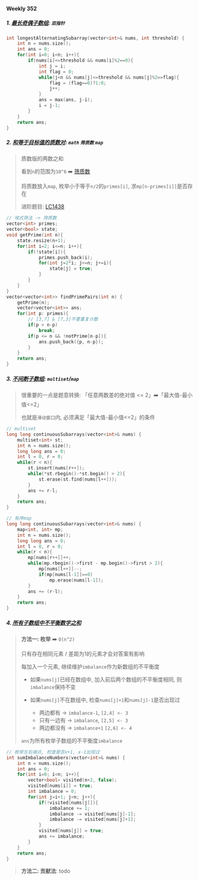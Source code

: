 #### Weekly 352

##### 1. [最长奇偶子数组](https://leetcode.cn/problems/longest-even-odd-subarray-with-threshold/): `双指针`
```CPP
int longestAlternatingSubarray(vector<int>& nums, int threshold) {
    int n = nums.size();
    int ans = 0;
    for(int i=0; i<n; i++){
        if(nums[i]<=threshold && nums[i]%2==0){
            int j = i;
            int flag = 0;
            while(j<n && nums[j]<=threshold && nums[j]%2==flag){
                flag = (flag==0)?1:0;
                j++;
            }
            ans = max(ans, j-i);
            i = j-1;
        }
    }
    return ans;
}
```

##### 2. [和等于目标值的质数对](https://leetcode.cn/problems/prime-pairs-with-target-sum/): `math` `筛质数` `map`
> 质数版的两数之和
>
> 看到`n`的范围为`10^6` ➡️ [筛质数](/acwing/Section%204/Acwing%20-%20%E7%AD%9B%E8%B4%A8%E6%95%B0.md)
>
> 将质数放入`map`, 枚举小于等于`n/2`的`primes[i]`, 求`mp[n-primes[i]]`是否存在
>
> 进阶题目: [LC1438](/workspace/1438.%E7%BB%9D%E5%AF%B9%E5%B7%AE%E4%B8%8D%E8%B6%85%E8%BF%87%E9%99%90%E5%88%B6%E7%9A%84%E6%9C%80%E9%95%BF%E8%BF%9E%E7%BB%AD%E5%AD%90%E6%95%B0%E7%BB%84.cpp)

```CPP
// 埃式筛法 -> 筛质数
vector<int> primes;
vector<bool> state;
void getPrime(int n){
    state.resize(n+1);
    for(int i=2; i<=n; i++){
        if(!state[i]){
            primes.push_back(i);
            for(int j=2*i; j<=n; j+=i){
                state[j] = true;
            }
        }
    }
}
vector<vector<int>> findPrimePairs(int n) {
    getPrime(n);
    vector<vector<int>> ans;
    for(int p: primes){
        // [3,7] & [7,3]不要重复计数
        if(p > n-p)
            break;
        if(p <= n && !notPrime[n-p]){
            ans.push_back({p, n-p});
        }
    }
    return ans;
}
```

##### 3. [不间断子数组](https://leetcode.cn/problems/continuous-subarrays/): `multiset`/`map`
> 很重要的一点是题意转换: 「任意两数差的绝对值 <= 2」➡️「最大值-最小值<=2」
>
> 也就是`滑动窗口`内, 必须满足「最大值-最小值<=2」的条件

```CPP
// multiset
long long continuousSubarrays(vector<int>& nums) {
    multiset<int> st;
    int n = nums.size();
    long long ans = 0;
    int l = 0, r = 0;
    while(r < n){
        st.insert(nums[r++]);
        while(*st.rbegin()-*st.begin() > 2){
            st.erase(st.find(nums[l++]));
        }
        ans += r-l;
    }
    return ans;
}
```

```CPP
// 有序map
long long continuousSubarrays(vector<int>& nums) {
    map<int, int> mp;
    int n = nums.size();
    long long ans = 0;
    int l = 0, r = 0;
    while(r < n){
        mp[nums[r++]]++;
        while(mp.rbegin()->first - mp.begin()->first > 2){
            mp[nums[l++]]--;
            if(mp[nums[l-1]]==0)
                mp.erase(nums[l-1]);
        }
        ans += (r-l);
    }
    return ans;
}
```

##### 4. [所有子数组中不平衡数字之和](https://leetcode.cn/problems/sum-of-imbalance-numbers-of-all-subarrays/)

> **方法一: 枚举** ➡️ `O(n^2)`
>
> 只有存在相同元素 / 差距为1的元素才会对答案有影响
> 
> 每加入一个元素, 继续维护`imbalance`作为新数组的不平衡度
> 
> - 如果`nums[j]`已经在数组中, 加入前后两个数组的不平衡度相同, 则`imbalance`保持不变
>
> - 如果`nums[j]`不在数组中, 检查`nums[j]+1`和`nums[j]-1`是否出现过
>   - 两边都有 -> `imbalance-1`, `[2,4] <- 3`
>   - 只有一边有 -> `imbalance`, `[2,5] <- 3`
>   - 两边都没有 -> `imbalance+1` `[2,6] <- 4`
>
> `ans`为所有枚举子数组的不平衡度`imbalance`

```CPP
// 枚举左右端点, 检查是否x+1, x-1出现过
int sumImbalanceNumbers(vector<int>& nums) {
    int n = nums.size();
    int ans = 0;
    for(int i=0; i<n; i++){
        vector<bool> visited(n+2, false);
        visited[nums[i]] = true;
        int imbalance = 0;
        for(int j=i+1; j<n; j++){
            if(!visited[nums[j]]){
                imbalance += 1;
                imbalance -= visited[nums[j]-1];
                imbalance -= visited[nums[j]+1];
            }
            visited[nums[j]] = true;
            ans += imbalance;
        }
    }
    return ans;
}
```

> **方法二: 贡献法**: todo